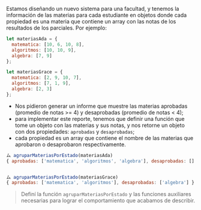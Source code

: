 Estamos diseñando un nuevo sistema para una facultad, y tenemos la información de las materias para cada estudiante en objetos donde cada propiedad es una materia que contiene un array con las notas de los resultados de los parciales. Por ejemplo:

```js
let materiasAda = {
  matematica: [10, 6, 10, 8],
  algoritmos: [10, 10, 9],
  algebra: [7, 9]
};

let materiasGrace = {
  matematica: [2, 9, 10, 7],
  algoritmos: [7, 1, 9],
  algebra: [2, 3]
};
```

- Nos pidieron generar un informe que muestre las materias aprobadas (promedio de notas >= 4) y desaprobadas (promedio de notas < 4);
- para implementar este reporte, tenemos que definir una función que tome un objeto con las materias y sus notas, y nos retorne un objeto con dos propiedades: `aprobadas` y `desaprobadas`;
- cada propiedad es un array que contiene el nombre de las materias que aprobaron o desaprobaron respectivamente.

```js
ム agruparMateriasPorEstado(materiasAda)
{ aprobadas: ['matematica', 'algoritmos', 'algebra'], desaprobadas: [] }


ム agruparMateriasPorEstado(materiasGrace)
{ aprobadas: ['matematica', 'algoritmos'], desaprobadas: ['algebra'] }
```

> Definí la función `agruparMateriasPorEstado` y las funciones auxiliares necesarias para lograr el comportamiento que acabamos de describir.